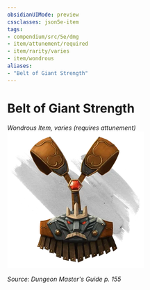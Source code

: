 ```yaml
---
obsidianUIMode: preview
cssclasses: json5e-item
tags:
- compendium/src/5e/dmg
- item/attunement/required
- item/rarity/varies
- item/wondrous
aliases: 
- "Belt of Giant Strength"
---
```

# Belt of Giant Strength
*Wondrous Item, varies (requires attunement)*  
![](https://raw.githubusercontent.com/5etools-mirror-2/5etools-img/main/items/DMG/Belt%20of%20Giant%20Strength.webp#right)  


*Source: Dungeon Master's Guide p. 155*